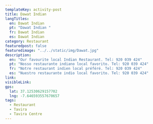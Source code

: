 ```yaml
---
templateKey: activity-post
title: Dawat Indian 
langTitles:
  en: Dawat Indian 
  pt: "Dawat Indian "
  fr: Dawat Indian 
  es: Dawat Indian 
category: Restaurant 
featuredpost: false
featuredimage: "../../static/img/Dawat.jpg"
description: 
  en: "Our favourite local Indian Restaurant. Tel: 920 039 424"
  pt: "Nosso restaurante indiano local favorito. Tel: 920 039 424"
  fr: "Notre restaurant indien local préféré. Tel: 920 039 424"
  es: "Nuestro restaurante indio local favorito. Tel: 920 039 424"
link: 
visibleLink: 
gps:
  lat: 37.12530629157702
  lng: -7.646593557670657
tags:
  - Restaurant
  - Tavira
  - Tavira Centre
---
```


